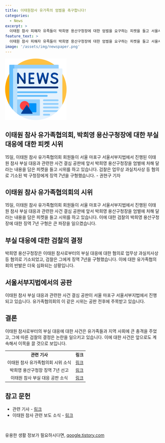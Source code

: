 ```yaml
---
title: 이태원참사 유가족의 엄벌을 촉구합니다!
categories:
  - News
excerpt: >
  이태원 참사 피해자 유족들이 박희영 용산구청장에 대한 엄벌을 요구하는 피켓을 들고 서울서부지법에서 시위했다. 박 구청장은 이태원 참사 부실 대응으로 기소되어 검찰로부터 7년의 징역을 구형받았다.
feature_text: >
  이태원 참사 피해자 유족들이 박희영 용산구청장에 대한 엄벌을 요구하는 피켓을 들고 서울서부지법에서 시위했다. 박 구청장은 이태원 참사 부실 대응으로 기소되어 검찰로부터 7년의 징역을 구형받았다.
image: '/assets/img/newspaper.png'
---
```


<p><img src="/assets/img/newspaper.png" alt="kimp 속보" /></p>

<h2>이태원 참사 유가족협의회, 박희영 용산구청장에 대한 부실 대응에 대한 피켓 시위</h2>

<p data-ke-size="size16">15일, 이태원 참사 유가족협의회 회원들이 서울 마포구 서울서부지법에서 진행된 이태원 참사 부실 대응과 관련한 사건 결심 공판에 앞서 박희영 용산구청장을 엄벌에 처해 달라는 내용을 담은 피켓을 들고 시위를 하고 있습니다. 검찰은 업무상 과실치사상 등 혐의로 기소된 박 구청장에게 징역 7년을 구형했습니다. - 권현구 기자</p>

<h2 data-ke-size="size26">이태원 참사 유가족협의회의 시위</h2>

<p data-ke-size="size16">15일, 이태원 참사 유가족협의회 회원들이 서울 마포구 서울서부지법에서 진행된 이태원 참사 부실 대응과 관련한 사건 결심 공판에 앞서 박희영 용산구청장을 엄벌에 처해 달라는 내용을 담은 피켓을 들고 시위를 하고 있습니다. 이에 대한 검찰의 박희영 용산구청장에 대한 징역 7년 구형은 큰 파장을 일으켰습니다.</p>

<h2 data-ke-size="size26">부실 대응에 대한 검찰의 결정</h2>

<p data-ke-size="size16">박희영 용산구청장은 이태원 참사로부터의 부실 대응에 대한 혐의로 업무상 과실치사상 등 혐의로 기소되었고, 검찰은 그에게 징역 7년을 구형했습니다. 이에 대한 유가족협의회의 반발은 더욱 심화되는 상황입니다.</p>

<h2 data-ke-size="size26">서울서부지법에서의 공판</h2>

<p data-ke-size="size16">이태원 참사 부실 대응과 관련한 사건 결심 공판이 서울 마포구 서울서부지법에서 진행되고 있습니다. 유가족협의회의 이 같은 시위는 공판 전후에 주목받고 있습니다.</p>

<h2 data-ke-size="size26">결론</h2>

<p data-ke-size="size16">이태원 참사로부터의 부실 대응에 대한 사건은 유가족들과 지역 사회에 큰 충격을 주었고, 그에 따른 검찰의 결정은 논란을 일으키고 있습니다. 이에 대한 사건은 앞으로도 계속해서 이목을 끌 것으로 보입니다.</p>

<table>
<tbody>
<tr>
<td style="text-align: center; height: 17px;"><b>관련 기사</b></td>
<td style="text-align: center; height: 17px;"><b>링크</b></td>
</tr>
<tr>
<td style="text-align: center; height: 17px;">이태원 참사 유가족협의회 시위 소식</td>
<td style="text-align: center; height: 17px;"><a href="https://www.examplelink.com">링크</a></td>
</tr>
<tr>
<td style="text-align: center; height: 17px;">박희영 용산구청장 징역 7년 선고</td>
<td style="text-align: center; height: 17px;"><a href="https://www.examplelink.com">링크</a></td>
</tr>
<tr>
<td style="text-align: center; height: 17px;">이태원 참사 부실 대응 공판 소식</td>
<td style="text-align: center; height: 17px;"><a href="https://www.examplelink.com">링크</a></td>
</tr>
</tbody>
</table>

<h2 data-ke-size="size26">참고 문헌</h2>

<ul>
<li>관련 기사 - <a href="https://www.examplelink.com">링크</a></li>
<li>이태원 참사 관련 보도 소식 - <a href="https://www.examplelink.com">링크</a></li>
</ul>

<p data-ke-size="size16">&nbsp;</p>
유용한 생활 정보가 필요하시다면, <a href="https://qoogle.tistory.com" rel="dofollow">qoogle.tistory.com</a>


